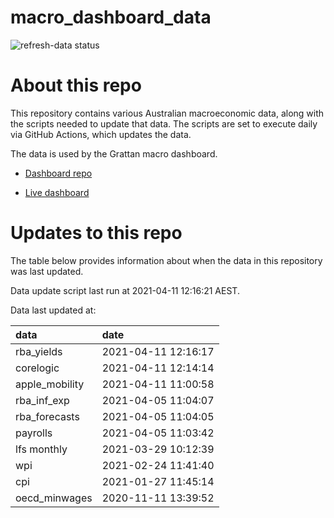 
<!-- README.md is generated from README.Rmd. Please edit that file -->

# macro\_dashboard\_data

<!-- badges: start -->

![refresh-data
status](https://github.com/MattCowgill/macro_dashboard_data/workflows/refresh-data/badge.svg)

<!-- badges: end -->

# About this repo

This repository contains various Australian macroeconomic data, along
with the scripts needed to update that data. The scripts are set to
execute daily via GitHub Actions, which updates the data.

The data is used by the Grattan macro dashboard.

  - [Dashboard repo](https://github.com/grattan/macrodashboard)

  - [Live dashboard](https://mattcowgill.shinyapps.io/macrodashboard/)

# Updates to this repo

The table below provides information about when the data in this
repository was last updated.

Data update script last run at 2021-04-11 12:16:21 AEST.

Data last updated at:

| data            | date                |
| :-------------- | :------------------ |
| rba\_yields     | 2021-04-11 12:16:17 |
| corelogic       | 2021-04-11 12:14:14 |
| apple\_mobility | 2021-04-11 11:00:58 |
| rba\_inf\_exp   | 2021-04-05 11:04:07 |
| rba\_forecasts  | 2021-04-05 11:04:05 |
| payrolls        | 2021-04-05 11:03:42 |
| lfs monthly     | 2021-03-29 10:12:39 |
| wpi             | 2021-02-24 11:41:40 |
| cpi             | 2021-01-27 11:45:14 |
| oecd\_minwages  | 2020-11-11 13:39:52 |
